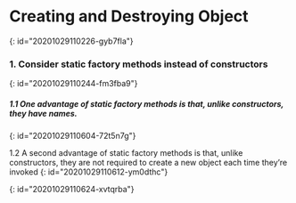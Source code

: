 # Creating and Destroying Object
{: id="20201029110226-gyb7fla"}

### 1. Consider static factory methods instead of constructors
{: id="20201029110244-fm3fba9"}

##### 1.1 One advantage of static factory methods is that, unlike constructors, they have names.
{: id="20201029110604-72t5n7g"}

1.2 A second advantage of static factory methods is that, unlike constructors, they are not required to create a new object each time they’re invoked
{: id="20201029110612-ym0dthc"}

{: id="20201029110624-xvtqrba"}
